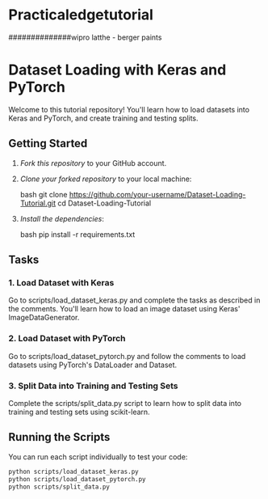 # Practicaledgetutorial
##############wipro latthe - berger paints
# Dataset Loading with Keras and PyTorch

Welcome to this tutorial repository! You'll learn how to load datasets into Keras and PyTorch, and create training and testing splits.

## Getting Started

1. *Fork this repository* to your GitHub account.
2. *Clone your forked repository* to your local machine:

    bash
    git clone https://github.com/your-username/Dataset-Loading-Tutorial.git
    cd Dataset-Loading-Tutorial
    

3. *Install the dependencies*:

    bash
    pip install -r requirements.txt
    

## Tasks

### 1. Load Dataset with Keras

Go to scripts/load_dataset_keras.py and complete the tasks as described in the comments. You'll learn how to load an image dataset using Keras' ImageDataGenerator.

### 2. Load Dataset with PyTorch

Go to scripts/load_dataset_pytorch.py and follow the comments to load datasets using PyTorch's DataLoader and Dataset.

### 3. Split Data into Training and Testing Sets

Complete the scripts/split_data.py script to learn how to split data into training and testing sets using scikit-learn.

## Running the Scripts

You can run each script individually to test your code:

```bash
python scripts/load_dataset_keras.py
python scripts/load_dataset_pytorch.py
python scripts/split_data.py
